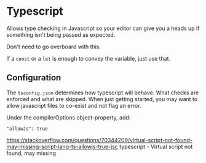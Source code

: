 # Typescript

Allows type checking in Javascript so your editor can give you a heads up if something isn't being passed as expected. 

Don't need to go overboard with this.

If a `const` or a `let` is enough to convey the variable, just use that. 

## Configuration

The `tsconfig.json` determines how typescript will behave. What checks are enforced and what are skipped. When just getting started, you may want to allow javascript files to co-exist and not flag an error. 

Under the compilerOptions object-property, add:

```
"allowJs": true
```

https://stackoverflow.com/questions/70344209/virtual-script-not-found-may-missing-script-lang-ts-allowjs-true-jsc
typescript - Virtual script not found, may missing <script lang="ts"> / "allowJs": true / jsconfig.json.volar - Stack Overflow


https://duckduckgo.com/?t=ffab&q=vitesse+disable+typescript+requirement&ia=web
vitesse disable typescript requirement at DuckDuckGo

This is the actual message that shows up in VSCode
https://duckduckgo.com/?t=ffab&q=Virtual+script+not+found%2C+may+missing+%3Cscript+lang%3D%22ts%22%3E+%2F+%22allowJs%22%3A+true+%2F+jsconfig.json&ia=web
Virtual script not found, may missing <script lang="ts"> / "allowJs": true / jsconfig.json at DuckDuckGo
